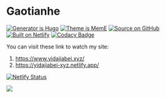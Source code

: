 # Gaotianhe

[![Generator is Hugo](https://img.shields.io/badge/Generator%20is-Hugo-ff4088?&logo=hugo)](https://github.com/gohugoio/hugo)
[![Theme is MemE](https://img.shields.io/badge/Theme%20is-MemE-2a6df4)](https://github.com/reuixiy/hugo-theme-meme)
[![Source on GitHub](https://img.shields.io/badge/Source%20on-GitHub-181717?&logo=github)](https://github.com/Gaotianhe/yidajiabei.xyz)
[![Built on Netlify](https://img.shields.io/badge/Built%20on-Netlify-00c7b7?&logo=netlify)](https://www.netlify.com/)
[![Codacy Badge](https://app.codacy.com/project/badge/Grade/3868a101aefb47ae9a9f0d92d5b46830)](https://www.codacy.com/manual/Gaotianhe/yidajiabei.xyz?utm_source=github.com&amp;utm_medium=referral&amp;utm_content=Gaotianhe/yidajiabei.xyz&amp;utm_campaign=Badge_Grade)

You can visit these link to watch my site:

1. https://www.yidajiabei.xyz/
2. https://yidajiabei-xyz.netlify.app/



[![Netlify Status](https://api.netlify.com/api/v1/badges/97b3c50b-ef38-4cf3-9d47-7072043dba30/deploy-status)](https://app.netlify.com/sites/yidajiabei-xyz/deploys)



<a rel="license" href="http://creativecommons.org/licenses/by-nc-sa/4.0/"><img style="border-width:0" src="https://i.creativecommons.org/l/by-nc-sa/4.0/88x31.png" /></a>
